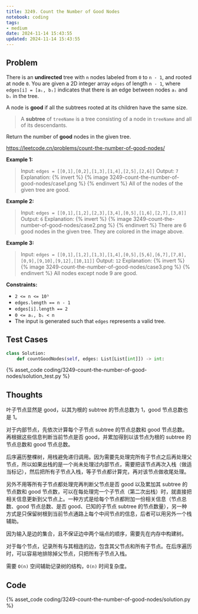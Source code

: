 ```yaml
---
title: 3249. Count the Number of Good Nodes
notebook: coding
tags:
- medium
date: 2024-11-14 15:43:55
updated: 2024-11-14 15:43:55
---
```

## Problem

There is an **undirected** tree with `n` nodes labeled from `0` to `n - 1`, and rooted at node `0`. You are given a 2D integer array `edges` of length `n - 1`, where `edges[i] = [aᵢ, bᵢ]` indicates that there is an edge between nodes `aᵢ` and `bᵢ` in the tree.

A node is **good** if all the subtrees rooted at its children have the same size.

> A **subtree** of `treeName` is a tree consisting of a node in `treeName` and all of its descendants.

Return the number of **good** nodes in the given tree.

<https://leetcode.cn/problems/count-the-number-of-good-nodes/>

**Example 1:**

> Input: `edges = [[0,1],[0,2],[1,3],[1,4],[2,5],[2,6]]`
> Output: `7`
> Explanation:
> {% invert %}
{% image 3249-count-the-number-of-good-nodes/case1.png %}
{% endinvert %}
> All of the nodes of the given tree are good.

**Example 2:**

> Input: `edges = [[0,1],[1,2],[2,3],[3,4],[0,5],[1,6],[2,7],[3,8]]`
> Output: `6`
> Explanation:
> {% invert %}
{% image 3249-count-the-number-of-good-nodes/case2.png %}
{% endinvert %}
> There are 6 good nodes in the given tree. They are colored in the image above.

**Example 3:**

> Input: `edges = [[0,1],[1,2],[1,3],[1,4],[0,5],[5,6],[6,7],[7,8],[0,9],[9,10],[9,12],[10,11]]`
> Output: `12`
> Explanation:
> {% invert %}
{% image 3249-count-the-number-of-good-nodes/case3.png %}
{% endinvert %}
> All nodes except node 9 are good.

**Constraints:**

- `2 <= n <= 10⁵`
- `edges.length == n - 1`
- `edges[i].length == 2`
- `0 <= aᵢ, bᵢ < n`
- The input is generated such that `edges` represents a valid tree.

## Test Cases

``` python
class Solution:
    def countGoodNodes(self, edges: List[List[int]]) -> int:
```

{% asset_code coding/3249-count-the-number-of-good-nodes/solution_test.py %}

## Thoughts

叶子节点显然是 good，以其为根的 subtree 的节点总数为 1，good 节点总数也是 1。

对于内部节点，先依次计算每个子节点 subtree 的节点总数和 good 节点总数。再根据这些信息判断当前节点是否 good，并累加得到以该节点为根的 subtree 的节点总数和 good 节点总数。

后序遍历整棵树，用栈避免递归调用。因为需要先处理完所有子节点之后再处理父节点，所以如果出栈的是一个尚未处理过内部节点，需要把该节点再次入栈（做适当标记），然后把所有子节点入栈，等子节点都计算完，再对该节点做收尾处理。

另外不用等所有子节点都处理完再判断父节点是否 good 以及累加其 subtree 的节点数和 good 节点数，可以在每处理完一个子节点（第二次出栈）时，就直接把相关信息更新到父节点上。一种方式是给每个节点都附加一份相关信息（节点总数、good 节点总数、是否 good、已知的子节点 subtree 的节点数量），另一种方式是只保留树根到当前节点通路上每个中间节点的信息，后者可以用另外一个栈辅助。

因为输入是边的集合，且不保证边中两个端点的顺序，需要先在内存中构建树。

对于每个节点，记录所有与其相连的边，包含其父节点和所有子节点。在后序遍历时，可以容易地排除掉父节点，只把所有子节点入栈。

需要 `O(n)` 空间辅助记录树的结构，`O(n)` 时间复杂度。

## Code

{% asset_code coding/3249-count-the-number-of-good-nodes/solution.py %}
